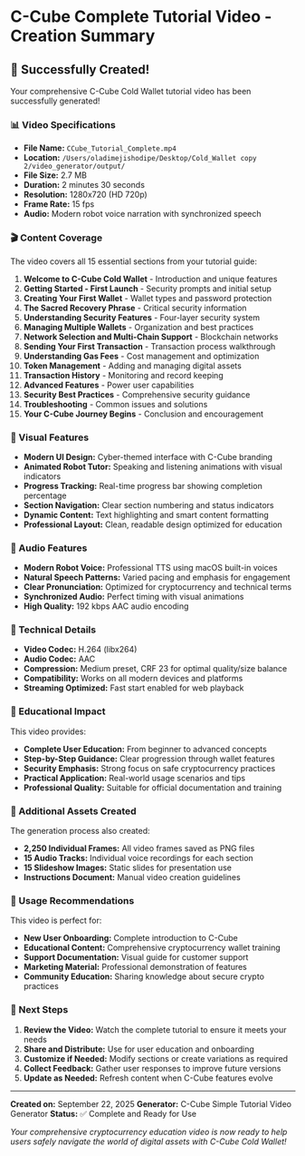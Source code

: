 # C-Cube Complete Tutorial Video - Creation Summary

## 🎉 Successfully Created!

Your comprehensive C-Cube Cold Wallet tutorial video has been successfully generated!

### 📊 Video Specifications

- **File Name:** `CCube_Tutorial_Complete.mp4`
- **Location:** `/Users/oladimejishodipe/Desktop/Cold_Wallet copy 2/video_generator/output/`
- **File Size:** 2.7 MB
- **Duration:** 2 minutes 30 seconds
- **Resolution:** 1280x720 (HD 720p)
- **Frame Rate:** 15 fps
- **Audio:** Modern robot voice narration with synchronized speech

### 🎬 Content Coverage

The video covers all 15 essential sections from your tutorial guide:

1. **Welcome to C-Cube Cold Wallet** - Introduction and unique features
2. **Getting Started - First Launch** - Security prompts and initial setup
3. **Creating Your First Wallet** - Wallet types and password protection
4. **The Sacred Recovery Phrase** - Critical security information
5. **Understanding Security Features** - Four-layer security system
6. **Managing Multiple Wallets** - Organization and best practices
7. **Network Selection and Multi-Chain Support** - Blockchain networks
8. **Sending Your First Transaction** - Transaction process walkthrough
9. **Understanding Gas Fees** - Cost management and optimization
10. **Token Management** - Adding and managing digital assets
11. **Transaction History** - Monitoring and record keeping
12. **Advanced Features** - Power user capabilities
13. **Security Best Practices** - Comprehensive security guidance
14. **Troubleshooting** - Common issues and solutions
15. **Your C-Cube Journey Begins** - Conclusion and encouragement

### 🎨 Visual Features

- **Modern UI Design:** Cyber-themed interface with C-Cube branding
- **Animated Robot Tutor:** Speaking and listening animations with visual indicators
- **Progress Tracking:** Real-time progress bar showing completion percentage
- **Section Navigation:** Clear section numbering and status indicators
- **Dynamic Content:** Text highlighting and smart content formatting
- **Professional Layout:** Clean, readable design optimized for education

### 🎵 Audio Features

- **Modern Robot Voice:** Professional TTS using macOS built-in voices
- **Natural Speech Patterns:** Varied pacing and emphasis for engagement
- **Clear Pronunciation:** Optimized for cryptocurrency and technical terms
- **Synchronized Audio:** Perfect timing with visual animations
- **High Quality:** 192 kbps AAC audio encoding

### 📱 Technical Details

- **Video Codec:** H.264 (libx264)
- **Audio Codec:** AAC
- **Compression:** Medium preset, CRF 23 for optimal quality/size balance
- **Compatibility:** Works on all modern devices and platforms
- **Streaming Optimized:** Fast start enabled for web playback

### 🎯 Educational Impact

This video provides:
- **Complete User Education:** From beginner to advanced concepts
- **Step-by-Step Guidance:** Clear progression through wallet features
- **Security Emphasis:** Strong focus on safe cryptocurrency practices
- **Practical Application:** Real-world usage scenarios and tips
- **Professional Quality:** Suitable for official documentation and training

### 📁 Additional Assets Created

The generation process also created:
- **2,250 Individual Frames:** All video frames saved as PNG files
- **15 Audio Tracks:** Individual voice recordings for each section
- **15 Slideshow Images:** Static slides for presentation use
- **Instructions Document:** Manual video creation guidelines

### 🚀 Usage Recommendations

This video is perfect for:
- **New User Onboarding:** Complete introduction to C-Cube
- **Educational Content:** Comprehensive cryptocurrency wallet training
- **Support Documentation:** Visual guide for customer support
- **Marketing Material:** Professional demonstration of features
- **Community Education:** Sharing knowledge about secure crypto practices

### 🎊 Next Steps

1. **Review the Video:** Watch the complete tutorial to ensure it meets your needs
2. **Share and Distribute:** Use for user education and onboarding
3. **Customize if Needed:** Modify sections or create variations as required
4. **Collect Feedback:** Gather user responses to improve future versions
5. **Update as Needed:** Refresh content when C-Cube features evolve

---

**Created on:** September 22, 2025
**Generator:** C-Cube Simple Tutorial Video Generator
**Status:** ✅ Complete and Ready for Use

*Your comprehensive cryptocurrency education video is now ready to help users safely navigate the world of digital assets with C-Cube Cold Wallet!*
